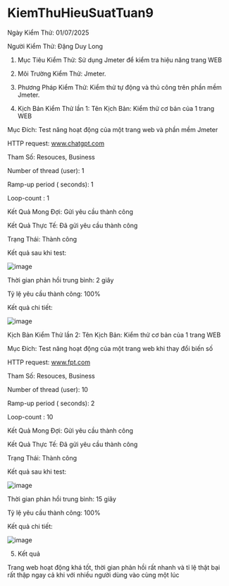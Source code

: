 # KiemThuHieuSuatTuan9
Ngày Kiểm Thử: 01/07/2025

Người Kiểm Thử: Đặng Duy Long

1. Mục Tiêu Kiểm Thử: Sử dụng Jmeter để kiểm tra hiệu năng trang WEB

2. Môi Trường Kiểm Thử: Jmeter.

3. Phương Pháp Kiểm Thử: Kiểm thử tự động và thủ công trên phần mềm Jmeter.

4. Kịch Bản Kiểm Thử lần 1:
Tên Kịch Bản: Kiểm thử cơ bản của 1 trang WEB

Mục Đích: Test năng hoạt động của một trang web và phần mềm Jmeter

HTTP request: www.chatgpt.com

Tham Số: Resouces, Business

Number of thread (user): 1

Ramp-up period ( seconds): 1

Loop-count : 1

Kết Quả Mong Đợi: Gửi yêu cầu thành công

Kết Quả Thực Tế: Đã gửi yêu cầu thành công

Trạng Thái: Thành công

Kết quả sau khi test:

![image](https://github.com/user-attachments/assets/bc1fb961-cb01-4956-8973-f64cdb2bb86c)

Thời gian phản hồi trung bình: 2 giây

Tỷ lệ yêu cầu thành công: 100%

Kết quả chi tiết:

![image](https://github.com/user-attachments/assets/0146d823-1ff7-40f4-8238-aeeb579b7a71)

Kịch Bản Kiểm Thử lần 2:
Tên Kịch Bản: Kiểm thử cơ bản của 1 trang WEB

Mục Đích: Test năng hoạt động của một trang web khi thay đổi biến số

HTTP request: www.fpt.com

Tham Số: Resouces, Business

Number of thread (user): 10

Ramp-up period ( seconds): 2

Loop-count : 10

Kết Quả Mong Đợi: Gửi yêu cầu thành công

Kết Quả Thực Tế: Đã gửi yêu cầu thành công

Trạng Thái: Thành công

Kết quả sau khi test:

![image](https://github.com/user-attachments/assets/9a4e6e8a-a6ed-45d5-b869-ea41170048bd)

Thời gian phản hồi trung bình: 15 giây

Tỷ lệ yêu cầu thành công: 100%

Kết quả chi tiết:

![image](https://github.com/user-attachments/assets/58719b64-e12b-48bd-b874-f915b5b8ce1c)

5. Kết quả

Trang web hoạt động khá tốt, thời gian phản hồi rất nhanh và tỉ lệ thật bại rất thập ngay cả khi với nhiều người dùng vào cùng một lúc

